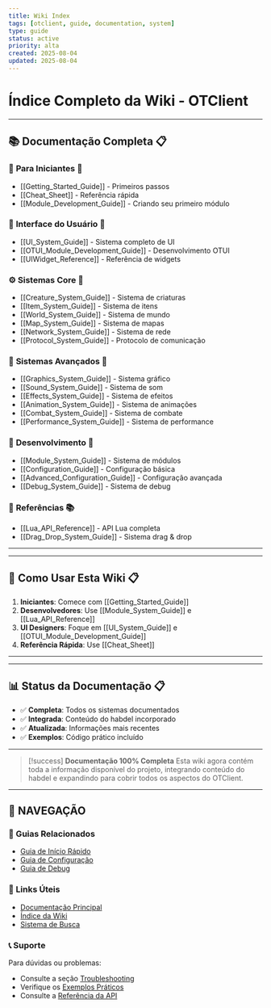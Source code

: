 ```yaml
---
title: Wiki Index
tags: [otclient, guide, documentation, system]
type: guide
status: active
priority: alta
created: 2025-08-04
updated: 2025-08-04
---
```


# Índice Completo da Wiki - OTClient


---

## 📚 Documentação Completa 📋

### 🚀 **Para Iniciantes** 📝
- [[Getting_Started_Guide]] - Primeiros passos
- [[Cheat_Sheet]] - Referência rápida
- [[Module_Development_Guide]] - Criando seu primeiro módulo

### 🎨 **Interface do Usuário** 📝
- [[UI_System_Guide]] - Sistema completo de UI
- [[OTUI_Module_Development_Guide]] - Desenvolvimento OTUI
- [[UIWidget_Reference]] - Referência de widgets

### ⚙️ **Sistemas Core** 📝
- [[Creature_System_Guide]] - Sistema de criaturas
- [[Item_System_Guide]] - Sistema de itens
- [[World_System_Guide]] - Sistema de mundo
- [[Map_System_Guide]] - Sistema de mapas
- [[Network_System_Guide]] - Sistema de rede
- [[Protocol_System_Guide]] - Protocolo de comunicação

### 🎵 **Sistemas Avançados** 📝
- [[Graphics_System_Guide]] - Sistema gráfico
- [[Sound_System_Guide]] - Sistema de som
- [[Effects_System_Guide]] - Sistema de efeitos
- [[Animation_System_Guide]] - Sistema de animações
- [[Combat_System_Guide]] - Sistema de combate
- [[Performance_System_Guide]] - Sistema de performance

### 🔧 **Desenvolvimento** 📝
- [[Module_System_Guide]] - Sistema de módulos
- [[Configuration_Guide]] - Configuração básica
- [[Advanced_Configuration_Guide]] - Configuração avançada
- [[Debug_System_Guide]] - Sistema de debug

### 📖 **Referências** 📚
- [[Lua_API_Reference]] - API Lua completa
- [[Drag_Drop_System_Guide]] - Sistema drag & drop

---


---

## 🎯 **Como Usar Esta Wiki** 📋

1. **Iniciantes**: Comece com [[Getting_Started_Guide]]
2. **Desenvolvedores**: Use [[Module_System_Guide]] e [[Lua_API_Reference]]
3. **UI Designers**: Foque em [[UI_System_Guide]] e [[OTUI_Module_Development_Guide]]
4. **Referência Rápida**: Use [[Cheat_Sheet]]

---


---

## 📊 **Status da Documentação** 📋

- ✅ **Completa**: Todos os sistemas documentados
- ✅ **Integrada**: Conteúdo do habdel incorporado
- ✅ **Atualizada**: Informações mais recentes
- ✅ **Exemplos**: Código prático incluído

---

> [!success] **Documentação 100% Completa**
> Esta wiki agora contém toda a informação disponível do projeto, integrando conteúdo do habdel e expandindo para cobrir todos os aspectos do OTClient.



---

## 🧭 **NAVEGAÇÃO**

### **📖 Guias Relacionados**

- [Guia de Início Rápido](../Getting_Started_Guide.md)
- [Guia de Configuração](../Configuration_Guide.md)
- [Guia de Debug](../Debug_System_Guide.md)

### **🔗 Links Úteis**

- [Documentação Principal](../../../README.md)
- [Índice da Wiki](../../../Wiki_Index.md)
- [Sistema de Busca](../../../Navigation_Index_Search.md)

### **📞 Suporte**

Para dúvidas ou problemas:
- Consulte a seção [Troubleshooting](#troubleshooting)
- Verifique os [Exemplos Práticos](#exemplos-práticos)
- Consulte a [Referência da API](#api)
